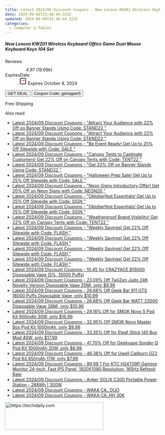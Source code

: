 ```yaml
---
title: Latest 2024/09 Discount Coupons - New Lenovo KW201 Wireless Keyboard Office Game Dust Mouse Keyboard Keys 104 Set
date: 2024-09-05T23:48:44.323Z
updated: 2024-09-06T23:48:44.323Z
categories:
  - Computer & Tablet
---
```



<div class="max-w-4xl mx-auto grid grid-cols-1 lg:max-w-5xl lg:gap-x-20 lg:grid-cols-2">
  <div class="relative p-3 col-start-1 row-start-1 flex flex-col-reverse rounded-lg bg-gradient-to-t from-black/75 via-black/0 sm:bg-none sm:row-start-2 sm:p-0 lg:row-start-1">
    <h5 class="mt-1 text-lg font-semibold text-white sm:text-slate-900 md:text-2xl dark:sm:text-white">New Lenovo KW201 Wireless Keyboard Office Game Dust Mouse Keyboard Keys 104 Set</h5>
  </div>
  
  <div class="col-start-1 col-end-3 row-start-1 grid gap-4 sm:mb-6 sm:grid-cols-4 lg:col-start-2 lg:row-span-6 lg:row-end-6 lg:mb-0 lg:gap-6">
    
  </div>
  <dl class="row-start-2 mt-4 flex items-center text-xs font-medium sm:row-start-3 sm:mt-1 md:mt-2.5 lg:row-start-2">
    <dt class="sr-only">Reviews</dt>
    <dd class="flex items-center text-indigo-600 dark:text-indigo-400">
      <svg width="24" height="24" fill="none" aria-hidden="true" class="mr-1 stroke-current dark:stroke-indigo-500">
        <path d="m12 5 2 5h5l-4 4 2.103 5L12 16l-5.103 3L9 14l-4-4h5l2-5Z" stroke-width="2" stroke-linecap="round" stroke-linejoin="round" />
      </svg>
      <span>4.97 <span class="font-normal text-slate-400">(19.69k)</span></span>
    </dd>
    <dt class="sr-only">ExpiresDate</dt>
    <dd class="flex items-center">
      <svg width="2" height="2" aria-hidden="true" fill="currentColor" class="mx-3 text-slate-300">
        <circle cx="1" cy="1" r="1" />
      </svg>
      <svg width="24" height="24" viewBox="0 0 24 24" fill="none" stroke="currentColor" stroke-width="2">
        <rect x="3" y="3" width="18" height="18" rx="2" fill="#fff" />
        <path d="M6 10L18 10" stroke="red" stroke-width="2" fill="none" />
        <path d="M10 6L10 18" stroke="#fff" stroke-width="2" fill="none" />
      </svg>
      Expires October 8, 2024    </dd>
  </dl>
  <div class="col-start-1 row-start-3 mt-4 self-center sm:col-start-2 sm:row-span-2 sm:row-start-2 sm:mt-0 lg:col-start-1 lg:row-start-3 lg:row-end-4 lg:mt-6">
    <button type="button" onClick="javascript:window.open(decodeURIComponent('https%3A%2F%2Fwww.shareasale.com%2Fu.cfm%3Fd%3D1118207%26m%3D97331%26u%3D4338022'), '_blank');void(0);" class="rounded-lg bg-red-600 px-3 py-2 text-sm font-medium leading-6 text-white">GET DEAL</button>
    <button type="button" onClick="javascript:window.open(decodeURIComponent('https%3A%2F%2Fwww.shareasale.com%2Fu.cfm%3Fd%3D1118207%26m%3D97331%26u%3D4338022'), '_blank');void(0);" class="border-dashed border-2 border-indigo-600 bg-green-100 text-sm leading-6 font-medium py-2 px-3 rounded-lg">Coupon Code: gshopper5</button>
  </div>
  <p class="col-start-1 mt-4 text-sm leading-6 sm:col-span-2 lg:col-span-1 lg:row-start-4 lg:mt-6 dark:text-slate-400">
    Free Shipping 
  </p>
</div>
<span class="atpl-alsoreadstyle">Also read:</span>
<div><ul>
<li><a href="https://coupons.techidaily.com/coupon-1232163-share-63219-sale/"><u>Latest 2024/09 Discount Coupons - "Attract Your Audience with 22% Off on Banner Stands Using Code: STAND22 "</u></a></li>
<li><a href="https://coupons.techidaily.com/coupon-1232177-share-63219-sale/"><u>Latest 2024/09 Discount Coupons - "Attract Your Audience with 22% Off on Banner Stands Using Code: STAND22 "</u></a></li>
<li><a href="https://coupons.techidaily.com/coupon-1232162-share-63219-sale/"><u>Latest 2024/09 Discount Coupons - "Be Event Ready! Get Up to 25% Off Sitewide with Code: SALE "</u></a></li>
<li><a href="https://coupons.techidaily.com/coupon-1232174-share-63219-sale/"><u>Latest 2024/09 Discount Coupons - "Canopy Tents to Captivate Customers! Get 22% Off on Canopy Tents with Code: TENT22 "</u></a></li>
<li><a href="https://coupons.techidaily.com/coupon-1232178-share-63219-sale/"><u>Latest 2024/09 Discount Coupons - "Get 22% Off on Banner Stands Using Code: STAND22 "</u></a></li>
<li><a href="https://coupons.techidaily.com/coupon-1232161-share-63219-sale/"><u>Latest 2024/09 Discount Coupons - "Halloween Prep Sale! Get Up to 25% Off Sitewide with Code: SALE "</u></a></li>
<li><a href="https://coupons.techidaily.com/coupon-1232180-share-63219-sale/"><u>Latest 2024/09 Discount Coupons - "Neon Signs Introductory Offer! Get 20% Off on Neon Signs with Code: NEON20 "</u></a></li>
<li><a href="https://coupons.techidaily.com/coupon-1232159-share-63219-sale/"><u>Latest 2024/09 Discount Coupons - "Oktoberfest Essentials! Get Up to 25% Off Sitewide with Code: SIGN "</u></a></li>
<li><a href="https://coupons.techidaily.com/coupon-1232160-share-63219-sale/"><u>Latest 2024/09 Discount Coupons - "Oktoberfest Essentials! Get Up to 25% Off Sitewide with Code: SIGN "</u></a></li>
<li><a href="https://coupons.techidaily.com/coupon-1232176-share-63219-sale/"><u>Latest 2024/09 Discount Coupons - "Weatherproof Brand Visibility! Get 22% Off on Canopy Tents with Code: TENT22 "</u></a></li>
<li><a href="https://coupons.techidaily.com/coupon-1232165-share-63219-sale/"><u>Latest 2024/09 Discount Coupons - "Weekly Savings! Get 22% Off Sitewide with Code: FLASH "</u></a></li>
<li><a href="https://coupons.techidaily.com/coupon-1232169-share-63219-sale/"><u>Latest 2024/09 Discount Coupons - "Weekly Savings! Get 22% Off Sitewide with Code: FLASH "</u></a></li>
<li><a href="https://coupons.techidaily.com/coupon-1232170-share-63219-sale/"><u>Latest 2024/09 Discount Coupons - "Weekly Savings! Get 22% Off Sitewide with Code: FLASH "</u></a></li>
<li><a href="https://coupons.techidaily.com/coupon-1232172-share-63219-sale/"><u>Latest 2024/09 Discount Coupons - "Weekly Savings! Get 22% Off Sitewide with Code: FLASH "</u></a></li>
<li><a href="https://coupons.techidaily.com/coupon-1080579-share-59344-sale/"><u>Latest 2024/09 Discount Coupons - 10.45 for CRAZYACE B15000 Disposable Vape (5%, 15000 Puffs)</u></a></li>
<li><a href="https://coupons.techidaily.com/coupon-1117563-share-90958-sale/"><u>Latest 2024/09 Discount Coupons - 23.09% Off TaijiZen Judo 24K Novelty Version Disposable Vape 25Ml, only $9.99</u></a></li>
<li><a href="https://coupons.techidaily.com/coupon-1232208-share-90958-sale/"><u>Latest 2024/09 Discount Coupons - 26.68% Off Geek Bar 911 GTS 18000 Puffs Disposable Vape, only $10.99</u></a></li>
<li><a href="https://coupons.techidaily.com/coupon-1232210-share-90958-sale/"><u>Latest 2024/09 Discount Coupons - 26.68% Off Geek Bar WATT 23000 Disposable Vape 28Ml, only $10.99</u></a></li>
<li><a href="https://coupons.techidaily.com/coupon-997037-share-90958-sale/"><u>Latest 2024/09 Discount Coupons - 29.18% Off for SMOK Novo 5 Pod Kit 900mAh 30W, only $16.99</u></a></li>
<li><a href="https://coupons.techidaily.com/coupon-1058968-share-90958-sale/"><u>Latest 2024/09 Discount Coupons - 32.95% Off SMOK Novo Master Box Pod Kit 1000mAh, only $9.99</u></a></li>
<li><a href="https://coupons.techidaily.com/coupon-971129-share-90958-sale/"><u>Latest 2024/09 Discount Coupons - 33.35% Off for Eleaf iStick I40 Box Mod 40W, only $17.99</u></a></li>
<li><a href="https://coupons.techidaily.com/coupon-1020793-share-90958-sale/"><u>Latest 2024/09 Discount Coupons - 41.70% Off for Geekvape Sonder Q Pod Kit 1000mAh 20W, only $6.99</u></a></li>
<li><a href="https://coupons.techidaily.com/coupon-1045987-share-90958-sale/"><u>Latest 2024/09 Discount Coupons - 46.38% Off for Uwell Caliburn GZ2 Pod Kit 850mAh 17W, only $7.99</u></a></li>
<li><a href="https://coupons.techidaily.com/coupon-1047650-share-77450-sale/"><u>Latest 2024/09 Discount Coupons - 99,99 ? For KTC H24T09P Gaming Monitor 24-Inch, Fast IPS Panel, 1920X1080 Resolution, 165Hz Refresh Rate</u></a></li>
<li><a href="https://coupons.techidaily.com/coupon-1232199-share-126562-sale/"><u>Latest 2024/09 Discount Coupons - Anker SOLIX C300 Portable Power Station - 288Wh | 300W</u></a></li>
<li><a href="https://coupons.techidaily.com/coupon-1232236-share-92020-sale/"><u>Latest 2024/09 Discount Coupons - WAKA CA_ DUO</u></a></li>
<li><a href="https://coupons.techidaily.com/coupon-1232237-share-92020-sale/"><u>Latest 2024/09 Discount Coupons - WAKA CA_HH 30K</u></a></li>
</ul></div>

<ins class="adsbygoogle"
      style="display:block"
      data-ad-client="ca-pub-7571918770474297"
      data-ad-slot="8358498916"
      data-ad-format="auto"
      data-full-width-responsive="true"></ins>
<!-- affiliate ads begin -->
<a href="https://25home.pxf.io/c/5597632/2123479/16836" target="_top" id="2123479">
  <img src="//a.impactradius-go.com/display-ad/16836-2123479" border="0" alt="https://techidaily.com" width="320" height="90"/>
</a>
<img height="0" width="0" src="https://25home.pxf.io/i/5597632/2123479/16836" style="position:absolute;visibility:hidden;" border="0" />
<!-- affiliate ads end -->